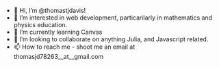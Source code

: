 - 👋 Hi, I’m @thomastjdavis!
- 👀 I’m interested in web development, particarilarly in mathematics and physics education.
- 🌱 I’m currently learning Canvas
- 💞️ I’m looking to collaborate on anything Julia, and Javascript related. 
- 📫 How to reach me - shoot me an email at thomasjd78263__at__gmail.com

